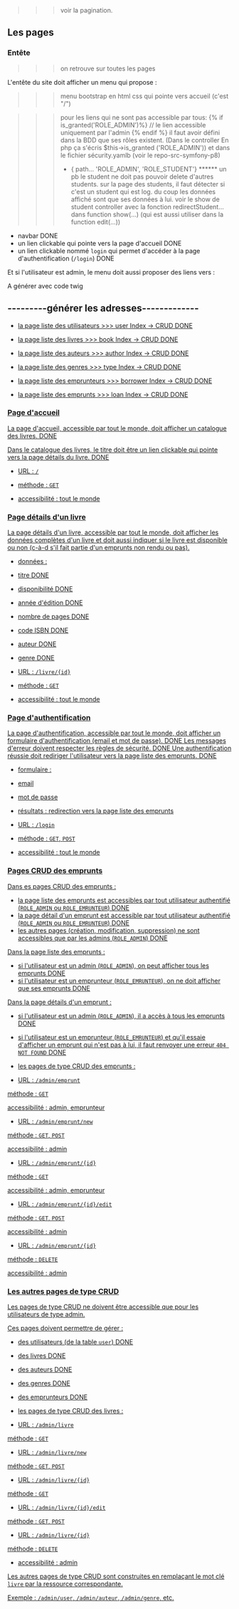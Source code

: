 >>> voir la pagination.

## Les pages



### Entête
>>> on retrouve sur toutes les pages


L'entête du site doit afficher un menu qui propose :
>>> menu bootstrap en html css qui pointe vers accueil (c'est "/")

>>> pour les liens qui ne sont pas accessible par tous:
{% if is_granted('ROLE_ADMIN')%}
    // le lien accessible uniquement par l'admin
{% endif %}
il faut avoir défini dans la BDD que ses rôles existent.
(Dans le controller En php ça s'écris $this->is_granted ('ROLE_ADMIN'))
et dans le fichier sécurity.yamlb (voir le repo-src-symfony-p8)
>>> - { path... 'ROLE_ADMIN', 'ROLE_STUDENT'}
****** un pb le student ne doit pas pouvoir delete d'autres students.
sur la page des students, il faut détecter si c'est un student qui est log. du coup les données affiché sont que ses données à lui. 
voir le show de student controller avec la fonction redirectStudent... dans function show(...)
(qui est aussi utiliser dans la function edit(...))



  - navbar
  DONE
  - un lien clickable qui pointe vers la page d'accueil
  DONE
  - un lien clickable nommé `login` qui permet d'accéder à la page d'authentification (`/login`)
  DONE


Et si l'utilisateur est admin, le menu doit aussi proposer des liens vers :

A générer avec code twig

---------générer les adresses-------------
<a href="{{ path('book_index')}}">
----------------------

- la page liste des utilisateurs    >>> user Index -> CRUD DONE

- la page liste des livres          >>> book Index -> CRUD DONE

- la page liste des auteurs         >>> author Index -> CRUD DONE

- la page liste des genres          >>> type Index -> CRUD DONE

- la page liste des emprunteurs     >>> borrower Index -> CRUD DONE

- la page liste des emprunts        >>> loan Index -> CRUD DONE


### Page d'accueil



La page d'accueil, accessible par tout le monde, doit afficher un catalogue des livres.
DONE

Dans le catalogue des livres, le titre doit être un lien clickable qui pointe vers la page détails du livre.
DONE


- URL : `/`

- méthode : `GET`

- accessibilité : tout le monde



### Page détails d'un livre



La page détails d'un livre, accessible par tout le monde, doit afficher les données complètes d'un livre et doit aussi indiquer si le livre est disponible ou non (c-à-d s'il fait partie d'un emprunts non rendu ou pas).



- données :

- titre
DONE
- disponibilité
DONE
- année d'édition
DONE
- nombre de pages
DONE
- code ISBN
DONE
- auteur
DONE
- genre
DONE


- URL : `/livre/{id}`

- méthode : `GET`

- accessibilité : tout le monde



### Page d'authentification



La page d'authentification, accessible par tout le monde, doit afficher un formulaire d'authentification (email et mot de passe).
DONE
Les messages d'erreur doivent respecter les règles de sécurité.
DONE
Une authentification réussie doit rediriger l'utilisateur vers la page liste des emprunts.
DONE


- formulaire :

- email

- mot de passe



- résultats : redirection vers la page liste des emprunts



- URL : `/login`

- méthode : `GET`, `POST`

- accessibilité : tout le monde



### Pages CRUD des emprunts



Dans es pages CRUD des emprunts :



- la page liste des emprunts est accessibles par tout utilisateur authentifié (`ROLE_ADMIN` ou `ROLE_EMRUNTEUR`)
DONE
- la page détail d'un emprunt est accessible par tout utilisateur authentifié (`ROLE_ADMIN` ou `ROLE_EMRUNTEUR`)
DONE
- les autres pages (création, modification, suppression) ne sont accessibles que par les admins (`ROLE_ADMIN`)
DONE


Dans la page liste des emprunts :



- si l'utilisateur est un admin (`ROLE_ADMIN`), on peut afficher tous les emprunts
DONE
- si l'utilisateur est un emprunteur (`ROLE_EMRUNTEUR`), on ne doit afficher que ses emprunts
DONE


Dans la page détails d'un emprunt :


- si l'utilisateur est un admin (`ROLE_ADMIN`), il a accès à tous les emprunts
DONE
- si l'utilisateur est un emprunteur (`ROLE_EMRUNTEUR`) et qu'il essaie d'afficher un emprunt qui n'est pas à lui, il faut renvoyer une erreur `404 NOT FOUND`
DONE



- les pages de type CRUD des emprunts :

- URL : `/admin/emprunt`

méthode : `GET`

accessibilité : admin, emprunteur

- URL : `/admin/emprunt/new`

méthode : `GET`, `POST`

accessibilité : admin

- URL : `/admin/emprunt/{id}`

méthode : `GET`

accessibilité : admin, emprunteur

- URL : `/admin/emprunt/{id}/edit`

méthode : `GET`, `POST`

accessibilité : admin

- URL : `/admin/emprunt/{id}`

méthode : `DELETE`

accessibilité : admin



### Les autres pages de type CRUD



Les pages de type CRUD ne doivent être accessible que pour les utilisateurs de type admin.



Ces pages doivent permettre de gérer :



- des utilisateurs (de la table `user`)
DONE
- des livres
DONE
- des auteurs
DONE
- des genres
DONE
- des emprunteurs
DONE


- les pages de type CRUD des livres :

- URL : `/admin/livre`

méthode : `GET`

- URL : `/admin/livre/new`

méthode : `GET`, `POST`

- URL : `/admin/livre/{id}`

méthode : `GET`

- URL : `/admin/livre/{id}/edit`

méthode : `GET`, `POST`

- URL : `/admin/livre/{id}`

méthode : `DELETE`

- accessibilité : admin



Les autres pages de type CRUD sont construites en remplaçant le mot clé `livre` par la ressource correspondante.

Exemple : `/admin/user`, `/admin/auteur`, `/admin/genre`, etc.